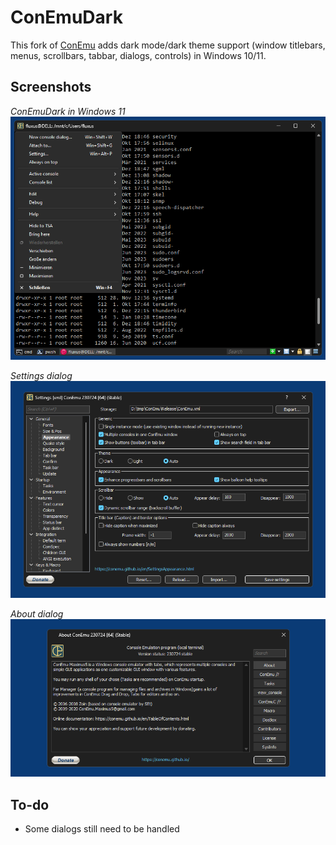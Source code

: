 # ConEmuDark

This fork of [ConEmu](https://equalx.sourceforge.io/) adds dark mode/dark theme support (window titlebars, menus, scrollbars, tabbar, dialogs, controls) in Windows 10/11.

## Screenshots
*ConEmuDark in Windows 11*  
![ConEmuDark in Windows 11](screenshots/ConEmuDark_Win11.png)

*Settings dialog*  
![Settings dialog](screenshots/Settings.png)

*About dialog*  
![About dialog](screenshots/About.png)

## To-do
* Some dialogs still need to be handled
